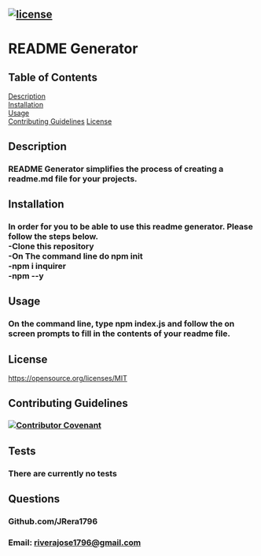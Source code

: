 
## [![license](https://img.shields.io/badge/License-MIT-yellow.svg)](https://opensource.org/licenses/MIT)

  # README Generator

  ## Table of Contents
  [Description](#Description)<br>
  [Installation](#Installation)<br>
  [Usage](#Usage)<br>
  [Contributing Guidelines](#Contributing-Guidelines)
  [License](#License)<br>

  ## Description
  ### README Generator simplifies the process of creating a readme.md file for your projects.

  ## Installation
  ### In order for you to be able to use this readme generator. Please follow the steps below.<br/> -Clone this repository<br/> -On The command line do npm init<br/> -npm i inquirer<br/> -npm --y

  ## Usage
  ### On the command line, type npm index.js and follow the on screen prompts to fill in the contents of your readme file.

  ## License
   https://opensource.org/licenses/MIT 

  ## Contributing Guidelines
  ### [![Contributor Covenant](https://img.shields.io/badge/Contributor%20Covenant-2.1-4baaaa.svg)](https://www.contributor-covenant.org/version/2/1/code_of_conduct/)

  ## Tests
  ### There are currently no tests

  ## Questions
  ### Github.com/JRera1796
  ### Email: riverajose1796@gmail.com
  
  